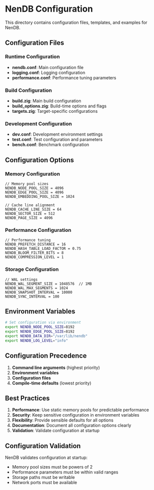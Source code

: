 # NenDB Configuration

This directory contains configuration files, templates, and examples for NenDB.

## Configuration Files

### Runtime Configuration
- **nendb.conf**: Main configuration file
- **logging.conf**: Logging configuration
- **performance.conf**: Performance tuning parameters

### Build Configuration
- **build.zig**: Main build configuration
- **build_options.zig**: Build-time options and flags
- **targets.zig**: Target-specific configurations

### Development Configuration
- **dev.conf**: Development environment settings
- **test.conf**: Test configuration and parameters
- **bench.conf**: Benchmark configuration

## Configuration Options

### Memory Configuration
```zig
// Memory pool sizes
NENDB_NODE_POOL_SIZE = 4096
NENDB_EDGE_POOL_SIZE = 4096
NENDB_EMBEDDING_POOL_SIZE = 1024

// Cache line alignment
NENDB_CACHE_LINE_SIZE = 64
NENDB_SECTOR_SIZE = 512
NENDB_PAGE_SIZE = 4096
```

### Performance Configuration
```zig
// Performance tuning
NENDB_PREFETCH_DISTANCE = 16
NENDB_HASH_TABLE_LOAD_FACTOR = 0.75
NENDB_BLOOM_FILTER_BITS = 8
NENDB_COMPRESSION_LEVEL = 1
```

### Storage Configuration
```zig
// WAL settings
NENDB_WAL_SEGMENT_SIZE = 1048576  // 1MB
NENDB_WAL_MAX_SEGMENTS = 1024
NENDB_SNAPSHOT_INTERVAL = 10000
NENDB_SYNC_INTERVAL = 100
```

## Environment Variables

```bash
# Set configuration via environment
export NENDB_NODE_POOL_SIZE=8192
export NENDB_EDGE_POOL_SIZE=8192
export NENDB_DATA_DIR="/var/lib/nendb"
export NENDB_LOG_LEVEL="info"
```

## Configuration Precedence

1. **Command line arguments** (highest priority)
2. **Environment variables**
3. **Configuration files**
4. **Compile-time defaults** (lowest priority)

## Best Practices

1. **Performance**: Use static memory pools for predictable performance
2. **Security**: Keep sensitive configuration in environment variables
3. **Flexibility**: Provide sensible defaults for all options
4. **Documentation**: Document all configuration options clearly
5. **Validation**: Validate configuration at startup

## Configuration Validation

NenDB validates configuration at startup:
- Memory pool sizes must be powers of 2
- Performance parameters must be within valid ranges
- Storage paths must be writable
- Network ports must be available
